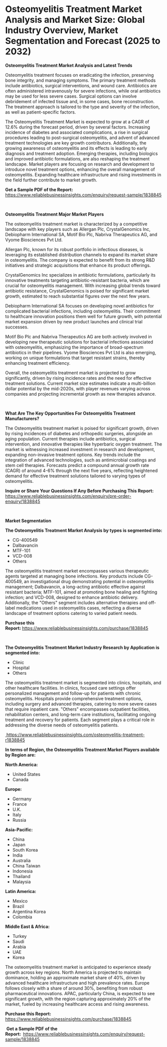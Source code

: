 <p><h1>Osteomyelitis Treatment Market Analysis and Market Size: Global Industry Overview, Market Segmentation and Forecast (2025 to 2032)</h1></p><p><strong>Osteomyelitis Treatment Market Analysis and Latest Trends</strong></p>
<p><p>Osteomyelitis treatment focuses on eradicating the infection, preserving bone integrity, and managing symptoms. The primary treatment methods include antibiotics, surgical interventions, and wound care. Antibiotics are often administered intravenously for severe infections, while oral antibiotics may be used for less severe cases. Surgical options can involve debridement of infected tissue and, in some cases, bone reconstruction. The treatment approach is tailored to the type and severity of the infection, as well as patient-specific factors.</p><p>The Osteomyelitis Treatment Market is expected to grow at a CAGR of 12.6% during the forecast period, driven by several factors. Increasing incidence of diabetes and associated complications, a rise in surgical procedures leading to post-surgical osteomyelitis, and advent of advanced treatment technologies are key growth contributors. Additionally, the growing awareness of osteomyelitis and its effects is leading to early diagnosis and treatment adoption. Emerging therapies, including biologics and improved antibiotic formulations, are also reshaping the treatment landscape. Market players are focusing on research and development to introduce novel treatment options, enhancing the overall management of osteomyelitis. Expanding healthcare infrastructure and rising investments in the field further contribute to market growth.</p></p>
<p><strong>Get a Sample PDF of the Report:&nbsp;</strong> <a href="https://www.reliablebusinessinsights.com/enquiry/request-sample/1838845?utm_campaign=3083&utm_medium=2&utm_source=Github&utm_content=ia&utm_term=13042025&utm_id=osteomyelitis-treatment">https://www.reliablebusinessinsights.com/enquiry/request-sample/1838845</a></p>
<p>&nbsp;</p>
<p><strong>Osteomyelitis Treatment Major Market Players</strong></p>
<p><p>The osteomyelitis treatment market is characterized by a competitive landscape with key players such as Allergan Plc, CrystalGenomics Inc, Debiopharm International SA, Motif Bio Plc, Nabriva Therapeutics AG, and Vyome Biosciences Pvt Ltd. </p><p>Allergan Plc, known for its robust portfolio in infectious diseases, is leveraging its established distribution channels to expand its market share in osteomyelitis. The company is expected to benefit from its strong R&D initiatives and strategic acquisitions that enhance its product offerings. </p><p>CrystalGenomics Inc specializes in antibiotic formulations, particularly its innovative treatments targeting antibiotic-resistant bacteria, which are crucial for osteomyelitis management. With increasing global trends toward antibiotic resistance, CrystalGenomics is poised for significant market growth, estimated to reach substantial figures over the next few years.</p><p>Debiopharm International SA focuses on developing novel antibiotics for complicated bacterial infections, including osteomyelitis. Their commitment to healthcare innovation positions them well for future growth, with potential market expansion driven by new product launches and clinical trial successes.</p><p>Motif Bio Plc and Nabriva Therapeutics AG are both actively involved in developing new therapeutic solutions for bacterial infections associated with osteomyelitis, emphasizing the importance of broad-spectrum antibiotics in their pipelines. Vyome Biosciences Pvt Ltd is also emerging, working on unique formulations that target resistant strains, thereby enhancing treatment efficiency.</p><p>Overall, the osteomyelitis treatment market is projected to grow significantly, driven by rising incidence rates and the need for effective treatment solutions. Current market size estimates indicate a multi-billion dollar potential by the mid-2020s, with player revenues varying across companies and projecting incremental growth as new therapies advance.</p></p>
<p>&nbsp;</p>
<p><strong>What Are The Key Opportunities For Osteomyelitis Treatment Manufacturers?</strong></p>
<p><p>The Osteomyelitis treatment market is poised for significant growth, driven by rising incidences of diabetes and orthopedic surgeries, alongside an aging population. Current therapies include antibiotics, surgical intervention, and innovative therapies like hyperbaric oxygen treatment. The market is witnessing increased investment in research and development, expanding non-invasive treatment options. Key trends include the integration of advanced technologies, such as antimicrobial coatings and stem cell therapies. Forecasts predict a compound annual growth rate (CAGR) of around 4-6% through the next five years, reflecting heightened demand for effective treatment solutions tailored to varying types of osteomyelitis.</p></p>
<p><strong>Inquire or Share Your Questions If Any Before Purchasing This Report:</strong> <a href="https://www.reliablebusinessinsights.com/enquiry/pre-order-enquiry/1838845?utm_campaign=3083&utm_medium=2&utm_source=Github&utm_content=ia&utm_term=13042025&utm_id=osteomyelitis-treatment">https://www.reliablebusinessinsights.com/enquiry/pre-order-enquiry/1838845</a></p>
<p>&nbsp;</p>
<p><strong>Market Segmentation</strong></p>
<p><strong>The Osteomyelitis Treatment Market Analysis by types is segmented into:</strong></p>
<p><ul><li>CG-400549</li><li>Dalbavancin</li><li>MTF-101</li><li>VCD-008</li><li>Others</li></ul></p>
<p><p>The osteomyelitis treatment market encompasses various therapeutic agents targeted at managing bone infections. Key products include CG-400549, an investigational drug demonstrating potential in osteomyelitis management; Dalbavancin, a long-acting antibiotic effective against resistant bacteria; MTF-101, aimed at promoting bone healing and fighting infection; and VCD-008, designed to enhance antibiotic delivery. Additionally, the "Others" segment includes alternative therapies and off-label medications used in osteomyelitis cases, reflecting a diverse landscape of treatment options catering to varied patient needs.</p></p>
<p><strong>Purchase this Report:&nbsp;</strong><a href="https://www.reliablebusinessinsights.com/purchase/1838845?utm_campaign=3083&utm_medium=2&utm_source=Github&utm_content=ia&utm_term=13042025&utm_id=osteomyelitis-treatment">https://www.reliablebusinessinsights.com/purchase/1838845</a></p>
<p>&nbsp;</p>
<p><strong>The Osteomyelitis Treatment Market Industry Research by Application is segmented into:</strong></p>
<p><ul><li>Clinic</li><li>Hospital</li><li>Others</li></ul></p>
<p><p>The osteomyelitis treatment market is segmented into clinics, hospitals, and other healthcare facilities. In clinics, focused care settings offer personalized management and follow-up for patients with chronic osteomyelitis. Hospitals provide comprehensive treatment options, including surgery and advanced therapies, catering to more severe cases that require inpatient care. "Others" encompasses outpatient facilities, rehabilitation centers, and long-term care institutions, facilitating ongoing treatment and recovery for patients. Each segment plays a critical role in addressing the diverse needs of osteomyelitis patients.</p></p>
<p><a href="https://www.reliablebusinessinsights.com/osteomyelitis-treatment-r1838845?utm_campaign=3083&utm_medium=2&utm_source=Github&utm_content=ia&utm_term=13042025&utm_id=osteomyelitis-treatment">&nbsp;https://www.reliablebusinessinsights.com/osteomyelitis-treatment-r1838845</a></p>
<p><strong>In terms of Region, the Osteomyelitis Treatment Market Players available by Region are:</strong></p>
<p>
    <p> <strong> North America: </strong>
        <ul>
            <li>United States</li>
            <li>Canada</li>
        </ul>
        </p> 
    <p> <strong> Europe: </strong>
        <ul>
            <li>Germany</li>
            <li>France</li>
            <li>U.K.</li>
            <li>Italy</li>
            <li>Russia</li>
        </ul>
        </p> 
    <p> <strong> Asia-Pacific: </strong>
        <ul>
            <li>China</li>
            <li>Japan</li>
            <li>South Korea</li>
            <li>India</li>
            <li>Australia</li>
            <li>China Taiwan</li>
            <li>Indonesia</li>
            <li>Thailand</li>
            <li>Malaysia</li>
        </ul>
        </p> 
    <p> <strong> Latin America: </strong>
        <ul>
            <li>Mexico</li>
            <li>Brazil</li>
            <li>Argentina Korea</li>
            <li>Colombia</li>
        </ul>
        </p> 
    <p> <strong> Middle East & Africa: </strong>
        <ul>
            <li>Turkey</li>
            <li>Saudi</li>
            <li>Arabia</li>
            <li>UAE</li>
            <li>Korea</li>
        </ul>
    </p>
    </p>
<p><p>The osteomyelitis treatment market is anticipated to experience steady growth across key regions. North America is projected to maintain dominance, holding an approximate market share of 40%, driven by advanced healthcare infrastructure and high prevalence rates. Europe follows closely with a share of around 30%, benefiting from robust pharmaceutical innovations. APAC, particularly China, is expected to see significant growth, with the region capturing approximately 20% of the market, fueled by increasing healthcare access and rising awareness.</p></p>
<p><strong>Purchase this Report: </strong><a href="https://www.reliablebusinessinsights.com/purchase/1838845?utm_campaign=3083&utm_medium=2&utm_source=Github&utm_content=ia&utm_term=13042025&utm_id=osteomyelitis-treatment">https://www.reliablebusinessinsights.com/purchase/1838845</a></p>
<p>&nbsp;<strong>Get a Sample PDF of the Report:&nbsp;&nbsp;</strong><a href="https://www.reliablebusinessinsights.com/enquiry/request-sample/1838845?utm_campaign=3083&utm_medium=2&utm_source=Github&utm_content=ia&utm_term=13042025&utm_id=osteomyelitis-treatment">https://www.reliablebusinessinsights.com/enquiry/request-sample/1838845</a></p>
<p><strong></strong></p>
<p><p></p><p></p><p></p></p>